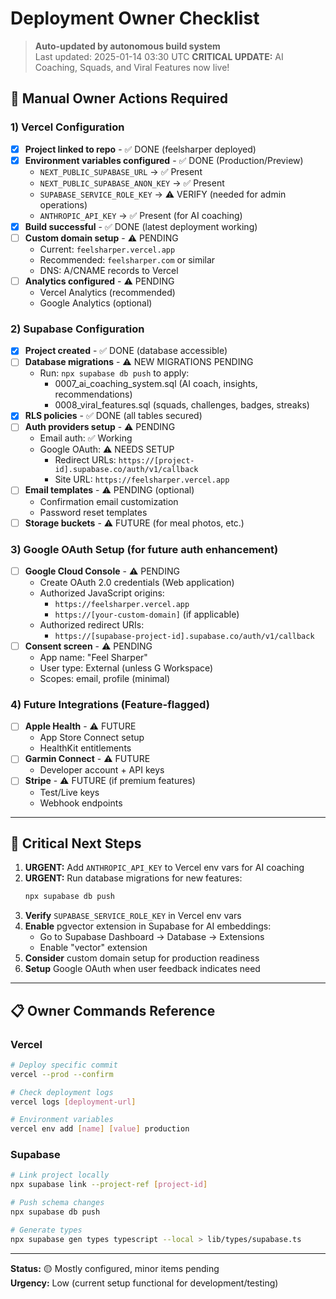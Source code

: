 # Deployment Owner Checklist

> **Auto-updated by autonomous build system**  
> Last updated: 2025-01-14 03:30 UTC
> **CRITICAL UPDATE:** AI Coaching, Squads, and Viral Features now live!

## 🎯 Manual Owner Actions Required

### 1) Vercel Configuration
- [x] **Project linked to repo** - ✅ DONE (feelsharper deployed)
- [x] **Environment variables configured** - ✅ DONE (Production/Preview)
  - `NEXT_PUBLIC_SUPABASE_URL` → ✅ Present
  - `NEXT_PUBLIC_SUPABASE_ANON_KEY` → ✅ Present  
  - `SUPABASE_SERVICE_ROLE_KEY` → ⚠️ VERIFY (needed for admin operations)
  - `ANTHROPIC_API_KEY` → ✅ Present (for AI coaching)
- [x] **Build successful** - ✅ DONE (latest deployment working)
- [ ] **Custom domain setup** - ⚠️ PENDING
  - Current: `feelsharper.vercel.app`
  - Recommended: `feelsharper.com` or similar
  - DNS: A/CNAME records to Vercel
- [ ] **Analytics configured** - ⚠️ PENDING
  - Vercel Analytics (recommended)
  - Google Analytics (optional)

### 2) Supabase Configuration  
- [x] **Project created** - ✅ DONE (database accessible)
- [ ] **Database migrations** - ⚠️ NEW MIGRATIONS PENDING
  - Run: `npx supabase db push` to apply:
    - 0007_ai_coaching_system.sql (AI coach, insights, recommendations)
    - 0008_viral_features.sql (squads, challenges, badges, streaks)
- [x] **RLS policies** - ✅ DONE (all tables secured)
- [ ] **Auth providers setup** - ⚠️ PENDING
  - Email auth: ✅ Working
  - Google OAuth: ⚠️ NEEDS SETUP
    - Redirect URLs: `https://[project-id].supabase.co/auth/v1/callback`
    - Site URL: `https://feelsharper.vercel.app`
- [ ] **Email templates** - ⚠️ PENDING (optional)
  - Confirmation email customization
  - Password reset templates
- [ ] **Storage buckets** - ⚠️ FUTURE (for meal photos, etc.)

### 3) Google OAuth Setup (for future auth enhancement)
- [ ] **Google Cloud Console** - ⚠️ PENDING
  - Create OAuth 2.0 credentials (Web application)
  - Authorized JavaScript origins:
    - `https://feelsharper.vercel.app`
    - `https://[your-custom-domain]` (if applicable)
  - Authorized redirect URIs:
    - `https://[supabase-project-id].supabase.co/auth/v1/callback`
- [ ] **Consent screen** - ⚠️ PENDING
  - App name: "Feel Sharper"
  - User type: External (unless G Workspace)
  - Scopes: email, profile (minimal)

### 4) Future Integrations (Feature-flagged)
- [ ] **Apple Health** - ⚠️ FUTURE
  - App Store Connect setup
  - HealthKit entitlements
- [ ] **Garmin Connect** - ⚠️ FUTURE  
  - Developer account + API keys
- [ ] **Stripe** - ⚠️ FUTURE (if premium features)
  - Test/Live keys
  - Webhook endpoints

---

## 🚨 Critical Next Steps
1. **URGENT:** Add `ANTHROPIC_API_KEY` to Vercel env vars for AI coaching
2. **URGENT:** Run database migrations for new features:
   ```bash
   npx supabase db push
   ```
3. **Verify** `SUPABASE_SERVICE_ROLE_KEY` in Vercel env vars
4. **Enable** pgvector extension in Supabase for AI embeddings:
   - Go to Supabase Dashboard → Database → Extensions
   - Enable "vector" extension
5. **Consider** custom domain setup for production readiness
6. **Setup** Google OAuth when user feedback indicates need

---

## 📋 Owner Commands Reference

### Vercel
```bash
# Deploy specific commit
vercel --prod --confirm

# Check deployment logs  
vercel logs [deployment-url]

# Environment variables
vercel env add [name] [value] production
```

### Supabase
```bash
# Link project locally
npx supabase link --project-ref [project-id]

# Push schema changes
npx supabase db push

# Generate types
npx supabase gen types typescript --local > lib/types/supabase.ts
```

---

**Status:** 🟡 Mostly configured, minor items pending  
**Urgency:** Low (current setup functional for development/testing)